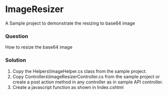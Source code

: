 # ImageResizer
A Sample project to demonstrate the resizing to base64 image

### Question
How to resize the base64 image
### Solution
1. Copy the Helpers\ImageHelper.cs class from the sample project.
2. Copy Controllers\ImageResizerController.cs from the sample project or create a post action method in any controller as in sample API controller.
3. Create a javascript function as shown in Index.cshtml 
